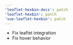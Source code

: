```yaml
---
'leaflet-hexbin-docs': patch
'leaflet-hexbin': patch
'vue-leaflet-hexbin': patch
---
```


- Fix leaflet integration
- Fix hover behavior
